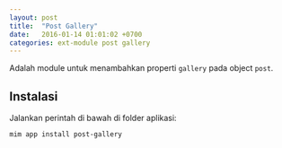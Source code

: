 ```yaml
---
layout: post
title:  "Post Gallery"
date:   2016-01-14 01:01:02 +0700
categories: ext-module post gallery
---
```


Adalah module untuk menambahkan properti `gallery` pada object `post`.

## Instalasi

Jalankan perintah di bawah di folder aplikasi:

```
mim app install post-gallery
```
